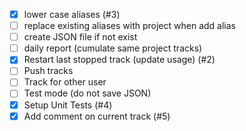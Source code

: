 - [x] lower case aliases (#3)
- [ ] replace existing aliases with project when add alias
- [ ] create JSON file if not exist
- [ ] daily report (cumulate same project tracks)
- [x] Restart last stopped track (update usage) (#2)
- [ ] Push tracks
- [ ] Track for other user
- [ ] Test mode (do not save JSON)
- [x] Setup Unit Tests (#4)
- [x] Add comment on current track (#5)
